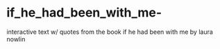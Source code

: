 # if_he_had_been_with_me-
interactive text w/ quotes from the book if he had been with me by laura nowlin
